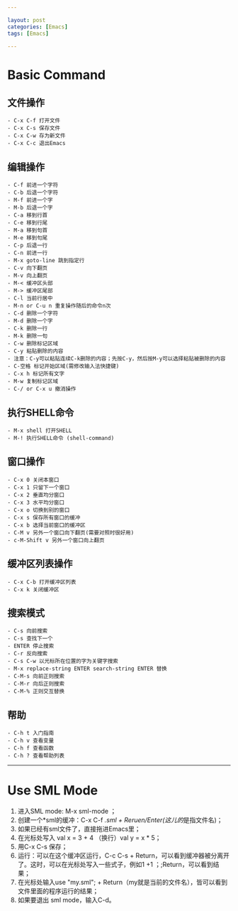 ```yaml
---

layout: post
categories: [Emacs]
tags: [Emacs]

---
```

# Basic Command

## 文件操作

    - C-x C-f 打开文件
    - C-x C-s 保存文件
    - C-x C-w 存为新文件
    - C-x C-c 退出Emacs

## 编辑操作

    - C-f 前进一个字符
    - C-b 后退一个字符
    - M-f 前进一个字
    - M-b 后退一个字
    - C-a 移到行首
    - C-e 移到行尾
    - M-a 移到句首
    - M-e 移到句尾
    - C-p 后退一行
    - C-n 前进一行
    - M-x goto-line 跳到指定行
    - C-v 向下翻页
    - M-v 向上翻页
    - M-< 缓冲区头部
    - M-> 缓冲区尾部
    - C-l 当前行居中
    - M-n or C-u n 重复操作随后的命令n次
    - C-d 删除一个字符
    - M-d 删除一个字
    - C-k 删除一行
    - M-k 删除一句
    - C-w 删除标记区域
    - C-y 粘贴删除的内容
    - 注意：C-y可以粘贴连续C-k删除的内容；先按C-y，然后按M-y可以选择粘贴被删除的内容
    - C-空格 标记开始区域(需修改输入法快捷键)
    - C-x h 标记所有文字
    - M-w 复制标记区域
    - C-/ or C-x u 撤消操作

## 执行SHELL命令

    - M-x shell 打开SHELL
    - M-! 执行SHELL命令 (shell-command)

## 窗口操作

    - C-x 0 关闭本窗口
    - C-x 1 只留下一个窗口
    - C-x 2 垂直均分窗口
    - C-x 3 水平均分窗口
    - C-x o 切换到别的窗口
    - C-x s 保存所有窗口的缓冲
    - C-x b 选择当前窗口的缓冲区
    - C-M v 另外一个窗口向下翻页(需要对照时很好用)
    - c-M-Shift v 另外一个窗口向上翻页

## 缓冲区列表操作

    - C-x C-b 打开缓冲区列表
    - C-x k 关闭缓冲区

## 搜索模式

    - C-s 向前搜索
    - C-s 查找下一个
    - ENTER 停止搜索
    - C-r 反向搜索
    - C-s C-w 以光标所在位置的字为关键字搜索
    - M-x replace-string ENTER search-string ENTER 替换
    - C-M-s 向前正则搜索
    - C-M-r 向后正则搜索
    - C-M-% 正则交互替换

## 帮助
    
    - C-h t 入门指南
    - C-h v 查看变量
    - C-h f 查看函数
    - C-h ? 查看帮助列表

- - -

# Use SML Mode

1. 进入SML mode: M-x sml-mode ；
2. 创建一个*sml的缓冲：C-x C-f *.sml + Reruen/Enter(这儿的*是指文件名)；
3. 如果已经有sml文件了，直接拖进Emacs里；
4. 在光标处写入 val x = 3 + 4 （换行）val y = x * 5；
5. 用C-x C-s 保存；
6. 运行：可以在这个缓冲区运行，C-c C-s + Return，可以看到缓冲器被分离开了。这时，可以在光标处写入一些式子，例如1 +1 ；;Return，可以看到结果；
7. 在光标处输入use "my.sml"; + Return（my就是当前的文件名），皆可以看到文件里面的程序运行的结果；
8. 如果要退出 sml mode，输入C-d。